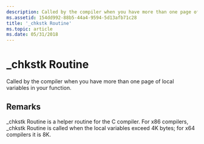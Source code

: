 ```yaml
---
description: Called by the compiler when you have more than one page of local variables in your function.
ms.assetid: 154dd992-88b5-44a4-9594-5d13afb71c28
title: '_chkstk Routine'
ms.topic: article
ms.date: 05/31/2018
---
```


# \_chkstk Routine

Called by the compiler when you have more than one page of local variables in your function.

## Remarks

\_chkstk Routine is a helper routine for the C compiler. For x86 compilers, \_chkstk Routine is called when the local variables exceed 4K bytes; for x64 compilers it is 8K.

 

 



